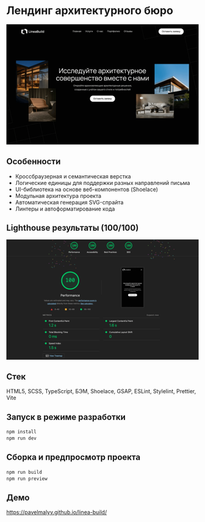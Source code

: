 # Лендинг архитектурного бюро

![Демонстрация интерфейса](assets/demo.png)

## Особенности

- Кроссбраузерная и семантическая верстка
- Логические единицы для поддержки разных направлений письма
- UI-библиотека на основе веб-компонентов (Shoelace)
- Модульная архитектура проекта
- Автоматическая генерация SVG-спрайта
- Линтеры и автоформатирование кода

## Lighthouse результаты (100/100)

![Lighthouse](assets/lighthouse.png)

## Стек

HTML5, SCSS, TypeScript, БЭМ, Shoelace, GSAP, ESLint, Stylelint, Prettier, Vite

## Запуск в режиме разработки

```bash
npm install
npm run dev
```

## Сборка и предпросмотр проекта

```bash
npm run build
npm run preview
```

## Демо

https://pavelmalyv.github.io/linea-build/

